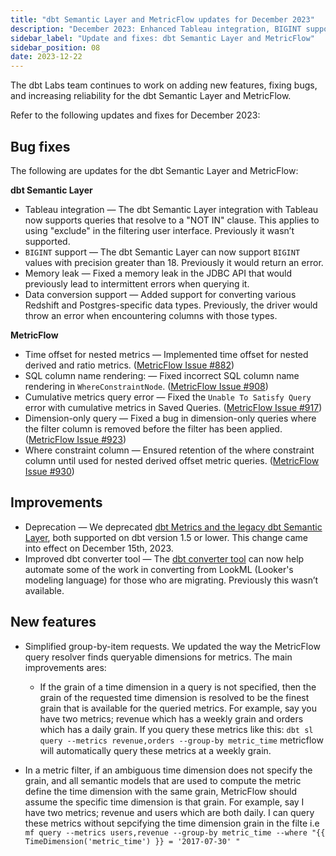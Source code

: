 ```yaml
---
title: "dbt Semantic Layer and MetricFlow updates for December 2023"
description: "December 2023: Enhanced Tableau integration, BIGINT support, LookML to MetricFlow conversion, and deprecation of legacy features."
sidebar_label: "Update and fixes: dbt Semantic Layer and MetricFlow"
sidebar_position: 08
date: 2023-12-22
---
```

The dbt Labs team continues to work on adding new features, fixing bugs, and increasing reliability for the dbt Semantic Layer and MetricFlow.

Refer to the following updates and fixes for December 2023:

## Bug fixes

The following are updates for the dbt Semantic Layer and MetricFlow:

**dbt Semantic Layer**

- Tableau integration &mdash; The dbt Semantic Layer integration with Tableau now supports queries that resolve to a "NOT IN" clause. This applies to using "exclude" in the filtering user interface. Previously it wasn’t supported.
- `BIGINT` support &mdash; The dbt Semantic Layer can now support `BIGINT` values with precision greater than 18. Previously it would return an error.
- Memory leak &mdash; Fixed a memory leak in the JDBC API that would previously lead to intermittent errors when querying it.
- Data conversion support &mdash; Added support for converting various Redshift and Postgres-specific data types. Previously, the driver would throw an error when encountering columns with those types.

**MetricFlow**

- Time offset for nested metrics &mdash; Implemented time offset for nested derived and ratio metrics. ([MetricFlow Issue #882](https://github.com/dbt-labs/metricflow/issues/882))
- SQL column name rendering: &mdash; Fixed incorrect SQL column name rendering in `WhereConstraintNode`. ([MetricFlow Issue #908](https://github.com/dbt-labs/metricflow/issues/908))
- Cumulative metrics query error &mdash; Fixed the `Unable To Satisfy Query` error with cumulative metrics in Saved Queries. ([MetricFlow Issue #917](https://github.com/dbt-labs/metricflow/issues/917))
- Dimension-only query &mdash; Fixed a bug in dimension-only queries where the filter column is removed before the filter has been applied. ([MetricFlow Issue #923](https://github.com/dbt-labs/metricflow/issues/923))
- Where constraint column &mdash; Ensured retention of the where constraint column until used for nested derived offset metric queries. ([MetricFlow Issue #930](https://github.com/dbt-labs/metricflow/issues/930))

## Improvements

- Deprecation &mdash; We deprecated [dbt Metrics and the legacy dbt Semantic Layer](/docs/dbt-versions/release-notes/Dec-2023/legacy-sl), both supported on dbt version 1.5 or lower. This change came into effect on December 15th, 2023.
- Improved dbt converter tool &mdash; The [dbt converter tool](https://github.com/dbt-labs/dbt-converter) can now help automate some of the work in converting from LookML (Looker's modeling language) for those who are migrating. Previously this wasn’t available. 

## New features

- Simplified group-by-item requests. We updated the way the MetricFlow query resolver finds queryable dimensions for metrics. The main improvements ares:
  - If the grain of a time dimension in a query is not specified, then the grain of the requested time dimension is resolved to be the finest grain that is available for the queried metrics. For example, say you have two metrics; revenue which has a weekly grain and orders which has a daily grain. If you query these metrics like this: `dbt sl query --metrics revenue,orders --group-by metric_time` metricflow will automatically query these metrics at a weekly grain.  
  
- In a metric filter, if an ambiguous time dimension does not specify the grain, and all semantic models that are used to compute the metric define the time dimension with the same grain, MetricFlow should assume the specific time dimension is that grain. For example, say I have two metrics; revenue and users which are both daily. I can query these metrics without sepcifying the time dimension grain in the filte i.e `mf query --metrics users,revenue --group-by metric_time --where "{{ TimeDimension('metric_time') }} = '2017-07-30' "`
